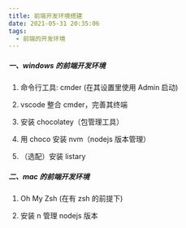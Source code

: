 ```yaml
---
title: 前端开发环境搭建
date: 2021-05-31 20:35:06
tags:
  - 前端的开发环境
---
```


##### 一、windows 的前端开发环境

1. 命令行工具: cmder (在其设置里使用 Admin 启动)

2. vscode 整合 cmder，完善其终端

3. 安装 chocolatey（包管理工具）

4. 用 choco 安装 nvm（nodejs 版本管理）

5. （选配）安装 listary

##### 二、mac 的前端开发环境

1. Oh My Zsh (在有 zsh 的前提下)

2. 安装 n 管理 nodejs 版本
